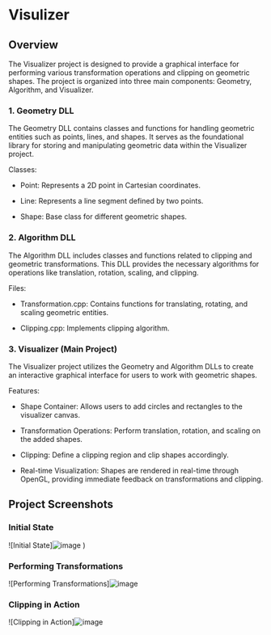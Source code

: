# Visulizer

## Overview

The Visualizer project is designed to provide a graphical interface for performing various transformation operations and clipping on geometric shapes. 
The project is organized into three main components: Geometry, Algorithm, and Visualizer.

### 1. Geometry DLL

The Geometry DLL contains classes and functions for handling geometric entities such as points, lines, and shapes. It serves as the foundational library for storing and manipulating geometric data within the Visualizer project.
 
Classes:

+ Point: Represents a 2D point in Cartesian coordinates.

+ Line: Represents a line segment defined by two points.

+ Shape: Base class for different geometric shapes.

### 2. Algorithm DLL
The Algorithm DLL includes classes and functions related to clipping and geometric transformations. 
This DLL provides the necessary algorithms for operations like translation, rotation, scaling, and clipping.

Files:

+ Transformation.cpp: Contains functions for translating, rotating, and scaling geometric entities.

+ Clipping.cpp: Implements clipping algorithm.

### 3. Visualizer (Main Project)

The Visualizer project utilizes the Geometry and Algorithm DLLs to create an interactive graphical interface for users to work with geometric shapes.

Features:

+ Shape Container: Allows users to add circles and rectangles to the visualizer canvas.

+ Transformation Operations: Perform translation, rotation, and scaling on the added shapes.

+ Clipping: Define a clipping region and clip shapes accordingly.

+ Real-time Visualization: Shapes are rendered in real-time through OpenGL, providing immediate feedback on transformations and clipping.

## Project Screenshots

### Initial State

![Initial State]![image](https://github.com/Tejal-Alai/CAGD-QT-project/assets/131939644/cf99125b-d90f-43f7-95a5-38d8dff92010)
)


### Performing Transformations

![Performing Transformations]![image](https://github.com/Tejal-Alai/CAGD-QT-project/assets/131939644/2f5afbec-9abc-4cf5-9458-3ed505166b07)


### Clipping in Action

![Clipping in Action]![image](https://github.com/Tejal-Alai/CAGD-QT-project/assets/131939644/eaffef6c-09bf-4ca6-966b-d673eb6b30c5)


